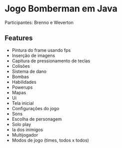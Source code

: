 # Jogo Bomberman em Java

Participantes: Brenno e Weverton

## Features
 - Pintura do frame usando fps
 - Inserção de imagens
 - Capitura de pressionamento de teclas
 - Colisões
 - Sistema de dano
 - Bombas
 - Habilidades
 - Powerups
 - Mapas
 - Ui
 - Tela inicial
 - Configurações do jogo
 - Sons
 - Escolha de personagem
 - Solo play
 - Ia dos inimigos
 - Multijogador
 - Modos de jogo (times, todos x todos)
